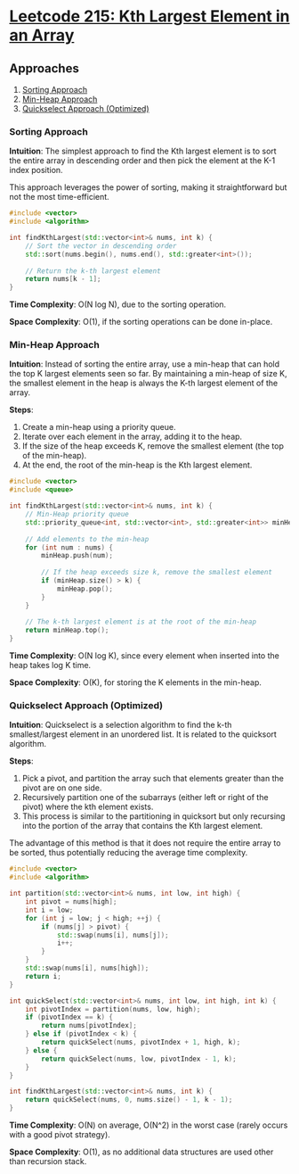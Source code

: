 # [Leetcode 215: Kth Largest Element in an Array](https://leetcode.com/problems/kth-largest-element-in-an-array/)

## Approaches
1. [Sorting Approach](#sorting-approach)
2. [Min-Heap Approach](#min-heap-approach)
3. [Quickselect Approach (Optimized)](#quickselect-approach-optimized)


### Sorting Approach

**Intuition**: The simplest approach to find the Kth largest element is to sort the entire array in descending order and then pick the element at the K-1 index position.

This approach leverages the power of sorting, making it straightforward but not the most time-efficient.

```cpp
#include <vector>
#include <algorithm>

int findKthLargest(std::vector<int>& nums, int k) {
    // Sort the vector in descending order
    std::sort(nums.begin(), nums.end(), std::greater<int>());
    
    // Return the k-th largest element
    return nums[k - 1];
}
```

**Time Complexity**: O(N log N), due to the sorting operation.

**Space Complexity**: O(1), if the sorting operations can be done in-place.


### Min-Heap Approach

**Intuition**: Instead of sorting the entire array, use a min-heap that can hold the top K largest elements seen so far. By maintaining a min-heap of size K, the smallest element in the heap is always the K-th largest element of the array.

**Steps**:
1. Create a min-heap using a priority queue.
2. Iterate over each element in the array, adding it to the heap.
3. If the size of the heap exceeds K, remove the smallest element (the top of the min-heap).
4. At the end, the root of the min-heap is the Kth largest element.

```cpp
#include <vector>
#include <queue>

int findKthLargest(std::vector<int>& nums, int k) {
    // Min-Heap priority queue
    std::priority_queue<int, std::vector<int>, std::greater<int>> minHeap;
    
    // Add elements to the min-heap
    for (int num : nums) {
        minHeap.push(num);
        
        // If the heap exceeds size k, remove the smallest element
        if (minHeap.size() > k) {
            minHeap.pop();
        }
    }
    
    // The k-th largest element is at the root of the min-heap
    return minHeap.top();
}
```

**Time Complexity**: O(N log K), since every element when inserted into the heap takes log K time.

**Space Complexity**: O(K), for storing the K elements in the min-heap.


### Quickselect Approach (Optimized)

**Intuition**: Quickselect is a selection algorithm to find the k-th smallest/largest element in an unordered list. It is related to the quicksort algorithm.

**Steps**:
1. Pick a pivot, and partition the array such that elements greater than the pivot are on one side.
2. Recursively partition one of the subarrays (either left or right of the pivot) where the kth element exists.
3. This process is similar to the partitioning in quicksort but only recursing into the portion of the array that contains the Kth largest element.

The advantage of this method is that it does not require the entire array to be sorted, thus potentially reducing the average time complexity.

```cpp
#include <vector>
#include <algorithm>

int partition(std::vector<int>& nums, int low, int high) {
    int pivot = nums[high];
    int i = low;
    for (int j = low; j < high; ++j) {
        if (nums[j] > pivot) {
            std::swap(nums[i], nums[j]);
            i++;
        }
    }
    std::swap(nums[i], nums[high]);
    return i;
}

int quickSelect(std::vector<int>& nums, int low, int high, int k) {
    int pivotIndex = partition(nums, low, high);
    if (pivotIndex == k) {
        return nums[pivotIndex];
    } else if (pivotIndex < k) {
        return quickSelect(nums, pivotIndex + 1, high, k);
    } else {
        return quickSelect(nums, low, pivotIndex - 1, k);
    }
}

int findKthLargest(std::vector<int>& nums, int k) {
    return quickSelect(nums, 0, nums.size() - 1, k - 1);
}
```

**Time Complexity**: O(N) on average, O(N^2) in the worst case (rarely occurs with a good pivot strategy).

**Space Complexity**: O(1), as no additional data structures are used other than recursion stack.

